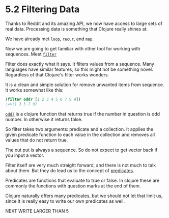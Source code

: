 # 5.2 Filtering Data

Thanks to Reddit and its amazing API,
we now have access to large sets of real data.
Processing data is something that Clojure really shines at.

We have already met [`loop`](https://clojuredocs.org/clojure.core/loop),
[`recur`](https://clojuredocs.org/clojure.core/recur),
and [`map`](https://clojuredocs.org/clojure.core/map).

Now we are going to get familiar with other tool for working with sequences.
Meet [`filter`](https://clojuredocs.org/clojure.core/filter)

Filter does exactly what it says.
It filters values from a sequence.
Many languages have similar features,
so this might not be something novel.
Regardless of that Clojure's filter works wonders.

It is a clean and simple solution for remove unwanted items from sequence.
It works somewhat like this:

```clojure
(filter odd? [1 2 3 4 5 6 7 8 9])
;=>(1 3 5 7 9)
```

[`odd?`](https://clojuredocs.org/clojure.core/odd_q) is a clojure function that returns true if the number in question is odd number.
In otherwise it returns false.

So filter takes two arguments: predicate and a collection.
It applies the given predicate function to each value in the collection and removes all values that do not return true.

The out put is always a sequence.
So do not expect to get vector back if you input a vector.

Filter itself are very much straight forward, and there is not much to talk about them. But they do lead us to the concept of [predicates](https://www.tutorialspoint.com/clojure/clojure_predicates.htm).

Predicates are functions that evaluate to true or false.
In clojure these are commonly the functions with question marks at the end of them.

Clojure naturally offers many predicates,
but we should not let that limit us,
since it is really easy to write our own predicates as well.

NEXT WRITE LARGER THAN 5